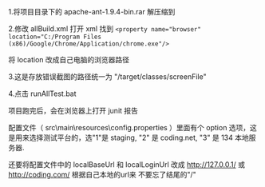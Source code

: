 
1.将项目目录下的 apache-ant-1.9.4-bin.rar 解压缩到

2.修改 allBuild.xml
打开 xml 找到
`<property name="browser" location="C:/Program Files (x86)/Google/Chrome/Application/chrome.exe"/>`

将 location 改成自己电脑的浏览器路径

3.这是存放错误截图的路径统一为 "/target/classes/screenFile"

4.点击 runAllTest.bat 

项目跑完后，会在浏览器上打开 junit 报告


配置文件（ src\main\resources\config.properties ）里面有个 option 选项，这是用来选择测试平台的，选"1"是 staging, "2" 是 coding.net, "3" 是 134 本地服务器.

还要将配置文件中的 localBaseUrl 和 localLoginUrl 改成 http://127.0.0.1/ 或 http://coding.com/ 根据自己本地的url来 不要忘了结尾的"/"
